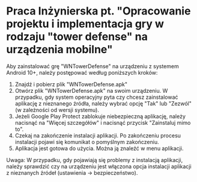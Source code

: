 # Praca Inżynierska pt. "Opracowanie projektu i implementacja gry w rodzaju "tower defense" na urządzenia mobilne"

Aby zainstalować grę "WNTowerDefense" na urządzeniu z systemem Android 10+, należy postępować według poniższych kroków:
1. Znajdź i pobierz plik "WNTowerDefense.apk"
2. Otwórz plik "WNTowerDefense.apk" na swoim urządzeniu. W przypadku, gdy system operacyjny pyta czy chcesz zainstalować aplikację z nieznanego źródła, należy wybrać opcję "Tak" lub "Zezwól" (w zależności od wersji systemu).
3. Jeżeli Google Play Protect zablokuje niebezpieczną aplikację, należy nacisnąć na "Więcej szczegółów" i nacisnąć przycisk "Zainstaluj mimo to".
4. Czekaj na zakończenie instalacji aplikacji. Po zakończeniu procesu instalacji pojawi się komunikat o pomyślnym zakończeniu.
5. Aplikacja jest gotowa do użycia. Można ją znaleźć w menu aplikacji.

Uwaga: W przypadku, gdy pojawiają się problemy z instalacją aplikacji, należy sprawdzić czy na urządzeniu jest włączona opcja instalacji aplikacji z nieznanych źródeł (ustawienia -> bezpieczeństwo).
